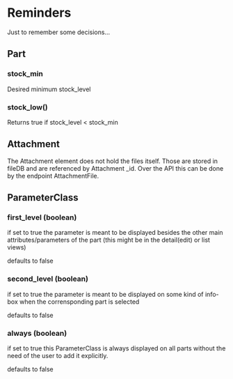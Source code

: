 # Reminders

Just to remember some decisions...

## Part

### stock_min

Desired minimum stock_level

### stock_low()

Returns true if stock_level < stock_min

## Attachment

The Attachment element does not hold the files itself. Those are stored in fileDB and are referenced by Attachment _id. Over the API this can be done by the endpoint AttachmentFile.

## ParameterClass

### first_level (boolean)

if set to true the parameter is meant to be displayed besides the other main attributes/parameters of the part (this might be in the detail(edit) or list views)

defaults to false

### second_level (boolean)

if set to true the parameter is meant to be displayed on some kind of info-box when the corrensponding part is selected

defaults to false

### always (boolean)

if set to true this ParameterClass is always displayed on all parts without the need of the user to add it explicitly.

defaults to false